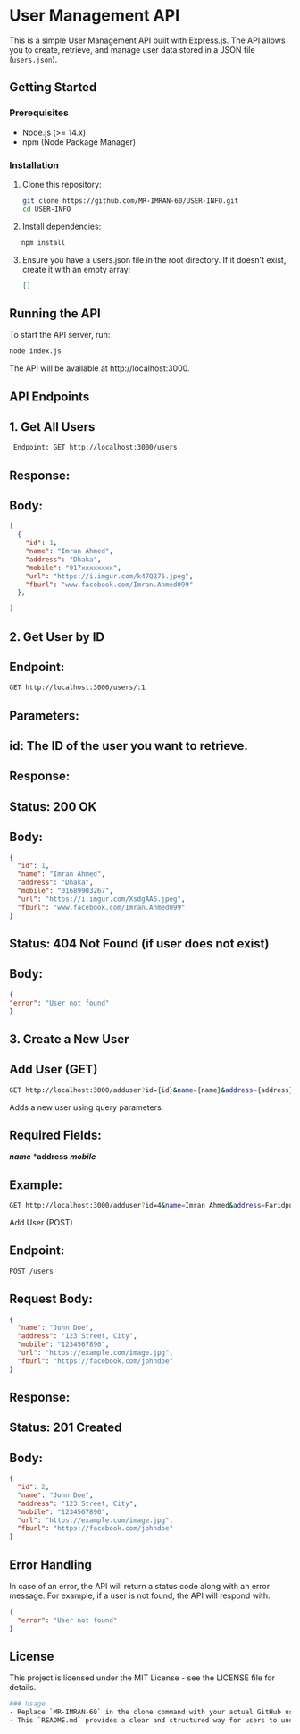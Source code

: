 # User Management API

This is a simple User Management API built with Express.js. The API allows you to create, retrieve, and manage user data stored in a JSON file (`users.json`).

## Getting Started

### Prerequisites

- Node.js (>= 14.x)
- npm (Node Package Manager)

### Installation

1. Clone this repository:
   ```bash
   git clone https://github.com/MR-IMRAN-60/USER-INFO.git
   cd USER-INFO

2. Install dependencies:
```bash
   npm install
```

3. Ensure you have a users.json file in the root directory. If it doesn't exist, create it with an empty array:
   ```json
   []
   ```
## Running the API
To start the API server, run:
```bash
node index.js
```

The API will be available at http://localhost:3000.

## API Endpoints
## 1. Get All Users
```bash 
 Endpoint: GET http://localhost:3000/users
```
## Response:
## Body: 

```json
[
  {
    "id": 1,
    "name": "Imran Ahmed",
    "address": "Dhaka",
    "mobile": "017xxxxxxxx",
    "url": "https://i.imgur.com/k47Q276.jpeg",
    "fburl": "www.facebook.com/Imran.Ahmed099"
  },

]
```
## 2. Get User by ID
## Endpoint: 
```bash
GET http://localhost:3000/users/:1
```
## Parameters:

## id: The ID of the user you want to retrieve.
## Response:

## Status: 200 OK

## Body:

```json
{
  "id": 1,
  "name": "Imran Ahmed",
  "address": "Dhaka",
  "mobile": "01689903267",
  "url": "https://i.imgur.com/XsdgAA6.jpeg",
  "fburl": "www.facebook.com/Imran.Ahmed099"
}
```
## Status: 404 Not Found (if user does not exist)

## Body:
  ```json
{
  "error": "User not found"
}
```

## 3. Create a New User

## Add User (GET)
```bash
GET http://localhost:3000/adduser?id={id}&name={name}&address={address}&mobile={mobile}&url={url}&fburl={fburl}
```
Adds a new user using query parameters.

## Required Fields:

***name***
***address**
***mobile***
## Example:

```bash
GET http://localhost:3000/adduser?id=4&name=Imran Ahmed&address=Faridpur,Dhaka&mobile=01689903267&url=https://i.imgur.com/XsdgAA6.jpeg&fburl=www.Facebook.com/100075122837809
```
Add User (POST)

## Endpoint: 
```bash
POST /users
```
## Request Body:

```json
{
  "name": "John Doe",
  "address": "123 Street, City",
  "mobile": "1234567890",
  "url": "https://example.com/image.jpg",
  "fburl": "https://facebook.com/johndoe"
}
```
## Response:

## Status: 201 Created
## Body:
```json
{
  "id": 2,
  "name": "John Doe",
  "address": "123 Street, City",
  "mobile": "1234567890",
  "url": "https://example.com/image.jpg",
  "fburl": "https://facebook.com/johndoe"
}
```
## Error Handling
In case of an error, the API will return a status code along with an error message. For example, if a user is not found, the API will respond with:
```json
{
  "error": "User not found"
}
```
## License
This project is licensed under the MIT License - see the LICENSE file for details.
```bash
### Usage
- Replace `MR-IMRAN-60` in the clone command with your actual GitHub username or the repository URL.
- This `README.md` provides a clear and structured way for users to understand how to set up and use your API, including examples of requests and responses.
```
